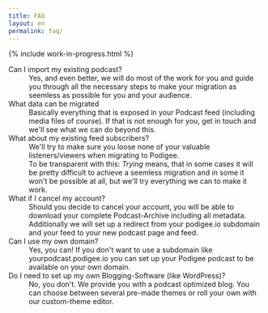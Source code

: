 ```yaml
---
title: FAQ
layout: en
permalink: faq/
---
```


{% include work-in-progress.html %}

<dl>

<dt>Can I import my existing podcast?</dt>
<dd>Yes, and even better, we will do most of the work for you and guide you through all the necessary steps to make your migration as seemless as possible for you and your audience.</dd>

<dt>What data can be migrated</dt>
<dd>Basically everything that is exposed in your Podcast feed (including media files of course). If that is not enough for you, get in touch and we'll see what we can do beyond this.</dd>

<dt>What about my existing feed subscribers?</dt>
<dd>We'll try to make sure you loose none of your valuable listeners/viewers when migrating to Podigee.
<br>
To be transparent with this: <em>Trying</em> means, that in some cases it will be pretty difficult to achieve a seemless migration and in some it won't be possible at all, but we'll try everything we can to make it work.</dd>

<dt>What if I cancel my account?</dt>
<dd>Should you decide to cancel your account, you will be able to download your complete Podcast-Archive including all metadata. Additionally we will set up a redirect from your podigee.io subdomain and your feed to your new podcast page and feed.
</dd>

<dt>Can I use my own domain?</dt>
<dd>Yes, you can! If you don't want to use a subdomain like yourpodcast.podigee.io you can set up your Podigee podcast to be available on your own domain.</dd>

<dt>Do I need to set up my own Blogging-Software (like WordPress)?</dt>
<dd>No, you don't. We provide you with a podcast optimized blog. You can choose between several pre-made themes or roll your own with our custom-theme editor.</dd>

</dl>
